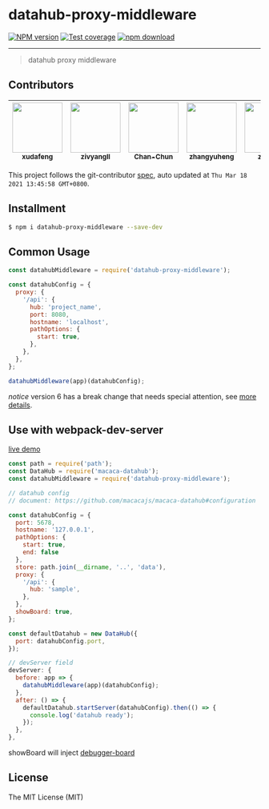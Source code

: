 # datahub-proxy-middleware

[![NPM version][npm-image]][npm-url]
[![Test coverage][coveralls-image]][coveralls-url]
[![npm download][download-image]][download-url]

[npm-image]: https://img.shields.io/npm/v/datahub-proxy-middleware.svg
[npm-url]: https://npmjs.org/package/datahub-proxy-middleware
[coveralls-image]: https://img.shields.io/coveralls/macacajs/datahub-proxy-middleware.svg
[coveralls-url]: https://coveralls.io/r/macacajs/datahub-proxy-middleware?branch=master
[download-image]: https://img.shields.io/npm/dm/datahub-proxy-middleware.svg
[download-url]: https://npmjs.org/package/datahub-proxy-middleware

---

> datahub proxy middleware

<!-- GITCONTRIBUTOR_START -->

## Contributors

| [<img src="https://avatars.githubusercontent.com/u/1011681?v=4" width="100px;"/><br/><sub><b>xudafeng</b></sub>](https://github.com/xudafeng)<br/> | [<img src="https://avatars.githubusercontent.com/u/11460601?v=4" width="100px;"/><br/><sub><b>zivyangll</b></sub>](https://github.com/zivyangll)<br/> | [<img src="https://avatars.githubusercontent.com/u/17233599?v=4" width="100px;"/><br/><sub><b>Chan-Chun</b></sub>](https://github.com/Chan-Chun)<br/> | [<img src="https://avatars.githubusercontent.com/u/2139038?v=4" width="100px;"/><br/><sub><b>zhangyuheng</b></sub>](https://github.com/zhangyuheng)<br/> | [<img src="https://avatars.githubusercontent.com/u/15025212?v=4" width="100px;"/><br/><sub><b>zhuyali</b></sub>](https://github.com/zhuyali)<br/> |
| :------------------------------------------------------------------------------------------------------------------------------------------------: | :---------------------------------------------------------------------------------------------------------------------------------------------------: | :---------------------------------------------------------------------------------------------------------------------------------------------------: | :------------------------------------------------------------------------------------------------------------------------------------------------------: | :-----------------------------------------------------------------------------------------------------------------------------------------------: |

This project follows the git-contributor [spec](https://github.com/xudafeng/git-contributor), auto updated at `Thu Mar 18 2021 13:45:58 GMT+0800`.

<!-- GITCONTRIBUTOR_END -->

## Installment

```bash
$ npm i datahub-proxy-middleware --save-dev
```

## Common Usage

```javascript
const datahubMiddleware = require('datahub-proxy-middleware');

const datahubConfig = {
  proxy: {
    '/api': {
      hub: 'project_name',
      port: 8080,
      hostname: 'localhost',
      pathOptions: {
        start: true,
      },
    },
  },
};

datahubMiddleware(app)(datahubConfig);
```

_notice_ version 6 has a break change that needs special attention, see [more details](https://github.com/pillarjs/path-to-regexp).

## Use with webpack-dev-server

[live demo](//github.com/macaca-sample/webpack-datahub-sample)

```javascript
const path = require('path');
const DataHub = require('macaca-datahub');
const datahubMiddleware = require('datahub-proxy-middleware');

// datahub config
// document: https://github.com/macacajs/macaca-datahub#configuration

const datahubConfig = {
  port: 5678,
  hostname: '127.0.0.1',
  pathOptions: {
    start: true,
    end: false
  },
  store: path.join(__dirname, '..', 'data'),
  proxy: {
    '/api': {
      hub: 'sample',
    },
  },
  showBoard: true,
};

const defaultDatahub = new DataHub({
  port: datahubConfig.port,
});

// devServer field
devServer: {
  before: app => {
    datahubMiddleware(app)(datahubConfig);
  },
  after: () => {
    defaultDatahub.startServer(datahubConfig).then(() => {
      console.log('datahub ready');
    });
  },
},
```

showBoard will inject [debugger-board](//github.com/macacajs/debugger-board)

## License

The MIT License (MIT)
